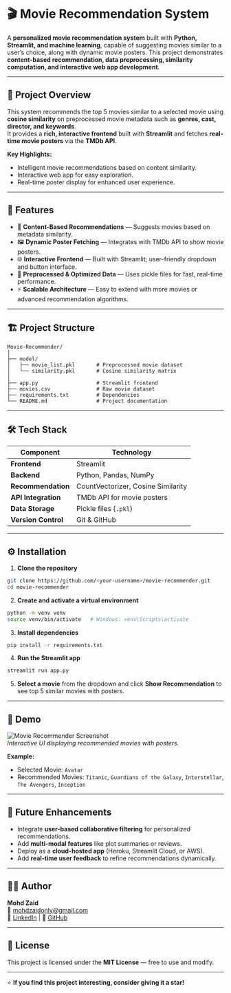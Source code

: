 # 🎬 Movie Recommendation System

A **personalized movie recommendation system** built with **Python, Streamlit, and machine learning**, capable of suggesting movies similar to a user’s choice, along with dynamic movie posters. This project demonstrates **content-based recommendation, data preprocessing, similarity computation, and interactive web app development**.

---

## 🚀 Project Overview

This system recommends the top 5 movies similar to a selected movie using **cosine similarity** on preprocessed movie metadata such as **genres, cast, director, and keywords**.  
It provides a **rich, interactive frontend** built with **Streamlit** and fetches **real-time movie posters** via the **TMDb API**.

**Key Highlights:**
- Intelligent movie recommendations based on content similarity.
- Interactive web app for easy exploration.
- Real-time poster display for enhanced user experience.

---

## 🧠 Features

- 🎯 **Content-Based Recommendations** — Suggests movies based on metadata similarity.  
- 🖼️ **Dynamic Poster Fetching** — Integrates with TMDb API to show movie posters.  
- 🌐 **Interactive Frontend** — Built with Streamlit; user-friendly dropdown and button interface.  
- 💾 **Preprocessed & Optimized Data** — Uses pickle files for fast, real-time performance.  
- ⚡ **Scalable Architecture** — Easy to extend with more movies or advanced recommendation algorithms.

---

## 🏗️ Project Structure

```
Movie-Recommender/
│
├── model/
│   ├── movie_list.pkl       # Preprocessed movie dataset
│   └── similarity.pkl       # Cosine similarity matrix
│
├── app.py                   # Streamlit frontend
├── movies.csv               # Raw movie dataset
├── requirements.txt         # Dependencies
└── README.md                # Project documentation
```

---

## 🛠️ Tech Stack

| Component | Technology |
|-----------|------------|
| **Frontend** | Streamlit |
| **Backend** | Python, Pandas, NumPy |
| **Recommendation** | CountVectorizer, Cosine Similarity |
| **API Integration** | TMDb API for movie posters |
| **Data Storage** | Pickle files (`.pkl`) |
| **Version Control** | Git & GitHub |

---

## ⚙️ Installation

1. **Clone the repository**
```bash
git clone https://github.com/<your-username>/movie-recommender.git
cd movie-recommender
```

2. **Create and activate a virtual environment**
```bash
python -m venv venv
source venv/bin/activate   # Windows: venv\Scripts\activate
```

3. **Install dependencies**
```bash
pip install -r requirements.txt
```

4. **Run the Streamlit app**
```bash
streamlit run app.py
```

5. **Select a movie** from the dropdown and click **Show Recommendation** to see top 5 similar movies with posters.

---

## 🎨 Demo

![Movie Recommender Screenshot](https://i.imgur.com/YourDemoImage.png)  
*Interactive UI displaying recommended movies with posters.*

**Example:**  
- Selected Movie: `Avatar`  
- Recommended Movies: `Titanic`, `Guardians of the Galaxy`, `Interstellar`, `The Avengers`, `Inception`

---

## 🔮 Future Enhancements

- Integrate **user-based collaborative filtering** for personalized recommendations.  
- Add **multi-modal features** like plot summaries or reviews.  
- Deploy as a **cloud-hosted app** (Heroku, Streamlit Cloud, or AWS).  
- Add **real-time user feedback** to refine recommendations dynamically.

---

## 🧑‍💻 Author

**Mohd Zaid**  
📧 mohdzaidonly@gmail.com  
🔗 [LinkedIn](https://www.linkedin.com/in/mohd-zaid-5b6452233/) | 🔗 [GitHub](https://github.com/mohdzaid72)  

---

## 📜 License

This project is licensed under the **MIT License** — free to use and modify.  

---

⭐ **If you find this project interesting, consider giving it a star!**
